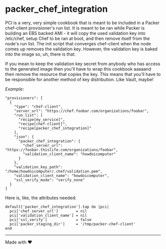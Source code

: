 # packer_chef_integration

PCI is a very, very simple cookbook that is meant to be included in a Packer chef-client provisioner's run list. It is meant to be ran while Packer is building an EBS backed AMI - it will copy the used validation key into /etc/chef, setup Chef to be ran at boot, and then remove itself from the node's run list. The init script that converges chef-client when the node comes up removes the validation key. However, the validation key is baked into the image so, uh, there is that.

If you mean to keep the validation key secret from anybody who has access to the generated image then you'll have to wrap this cookbook aaaaand then remove the resource that copies the key. This means that you'll have to be responsible for another method of key distribution. Like Vault, maybe!

*Example:*

```
"provisioners": [
  {
    "type": "chef-client",
    "server_url": "https://chef.foobar.com/organizations/foobar",
    "run_list": [
      "recipe[my_service]",
      "recipe[chef-client]",
      "recipe[packer_chef_integration]"
    ],
    "json": {
      "packer_chef_integration": {
        "chef_server_url": "https://foobar.thislife.com/organizations/foobar",
        "validation_client_name": "howdoicomputer"
      }
    },
    "validation_key_path": "/home/howdoicomputer/.chef/validation.pem",
    "validation_client_name": "howdoicomputer",
    "ssl_verify_mode": "verify_none"
  }
]
```

Here is, like, the attributes needed:

```
default['packer_chef_integration'].tap do |pci|
  pci['chef_server_url']        = nil
  pci['validation_client_name'] = nil
  pci['ssl_verify']             = false
  pci['packer_staging_dir']     = '/tmp/packer-chef-client'
end
```

---
Made with :heart:
